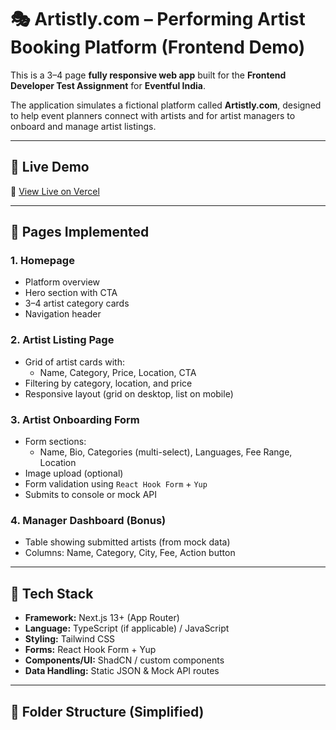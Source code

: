 # 🎭 Artistly.com – Performing Artist Booking Platform (Frontend Demo)

This is a 3–4 page **fully responsive web app** built for the **Frontend Developer Test Assignment** for **Eventful India**.

The application simulates a fictional platform called **Artistly.com**, designed to help event planners connect with artists and for artist managers to onboard and manage artist listings.

---

## 🚀 Live Demo

🔗 [View Live on Vercel](https://artistly-testproject-kijh.vercel.app/)

---

## 📄 Pages Implemented

### 1. **Homepage**
- Platform overview
- Hero section with CTA
- 3–4 artist category cards
- Navigation header

### 2. **Artist Listing Page**
- Grid of artist cards with:
  - Name, Category, Price, Location, CTA
- Filtering by category, location, and price
- Responsive layout (grid on desktop, list on mobile)

### 3. **Artist Onboarding Form**
- Form sections:
  - Name, Bio, Categories (multi-select), Languages, Fee Range, Location
- Image upload (optional)
- Form validation using `React Hook Form` + `Yup`
- Submits to console or mock API

### 4. **Manager Dashboard (Bonus)**
- Table showing submitted artists (from mock data)
- Columns: Name, Category, City, Fee, Action button

---

## 🧰 Tech Stack

- **Framework:** Next.js 13+ (App Router)
- **Language:** TypeScript (if applicable) / JavaScript
- **Styling:** Tailwind CSS
- **Forms:** React Hook Form + Yup
- **Components/UI:** ShadCN / custom components
- **Data Handling:** Static JSON & Mock API routes

---

## 📁 Folder Structure (Simplified)

